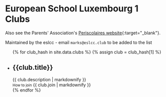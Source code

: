 ---
---

# European School Luxembourg 1 Clubs

Also see the Parents' Association's [Periscolaires website](https://www.activitesperiscolaires.lu/){:target="_blank"}.

Maintained by the eslcc - email `marks@eslcc.club` to be added to the list

<ul>
{% for club_hash in site.data.clubs %}
{% assign club = club_hash[1] %}
    <li>
        <h2>{{club.title}}</h2>
        {{ club.description | markdownify }}
        <div class="join">
            <small class="label">How to join</small>
            {{ club.join | markdownify }}
        </div>
    </li>
{% endfor %}
</ul>
